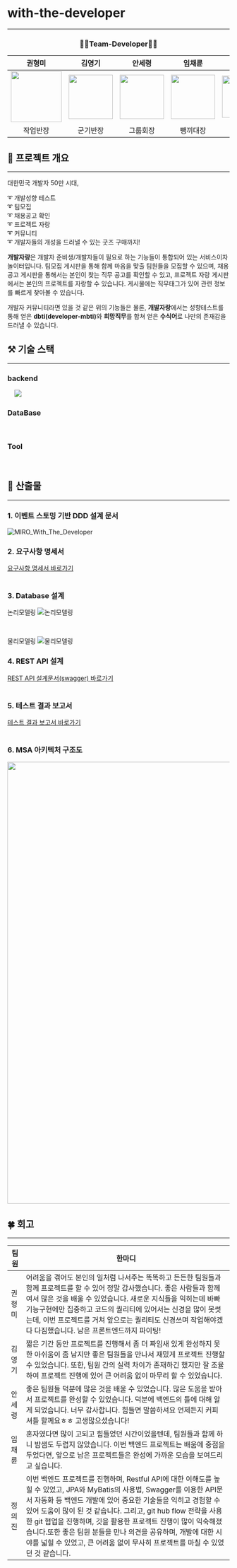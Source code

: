 # with-the-developer

------------

<div style="text-align: center;"> 
    <h3>🧑‍💻Team-Developer🧑‍💻</h3>
</div>

| 권형미                                                                                                     | 김영기                                                                                                     | 안세령                                                                                                   | 임채륜                                                                                                     | 정의진                                                                                                    |
|---------------------------------------------------------------------------------------------------------|---------------------------------------------------------------------------------------------------------|-------------------------------------------------------------------------------------------------------|---------------------------------------------------------------------------------------------------------|--------------------------------------------------------------------------------------------------------|
| <img src="https://github.com/user-attachments/assets/390ce98c-645e-44d5-a037-e7af3f724e2c" width="115"> | <img src="https://github.com/user-attachments/assets/d8439fa3-f9bf-4ca5-959d-69e6e0fbfe5b" width="100"> | <img src="https://github.com/user-attachments/assets/e84c3c0f-8856-45e3-a7b4-085c9cffb3c7" width=100> | <img src="https://github.com/user-attachments/assets/12d1b108-8ff5-4972-afc5-60bf58b3b91b" width="100"> | <img src="https://github.com/user-attachments/assets/4a41fc93-6b2c-49b3-9187-00b0818d2742" width="95"> |
| <center>작업반장</center>                                                                                   | <center>군기반장</center>                                                                                   | <center>그룹회장</center>                                                                                 | <center>뺑끼대장</center>                                                                                   | <center>으라차차</center>                                                                                  |


## 🔆 프로젝트 개요

---
대한민국 개발자 50만 시대,

➰ 개발성향 테스트<br>
➰ 팀모집<br>
➰ 채용공고 확인<br>
➰ 프로젝트 자랑<br>
➰ 커뮤니티<br>
➰ 개발자들의 개성을 드러낼 수 있는 굿즈 구매까지!

<b>개발자랑</b>은 개발자 준비생/개발자들이 필요로 하는 기능들이 통합되어 있는 서비스이자 놀이터입니다.
팀모집 게시판을 통해 함께 마음을 맞출 팀원들을 모집할 수 있으며, 
채용공고 게시판을 통해서는 본인이 찾는 직무 공고를 확인할 수 있고, 
프로젝트 자랑 게시판에서는 본인의 프로젝트를 자랑할 수 있습니다.
게시물에는 직무태그가 있어 관련 정보를 빠르게 찾아볼 수 있습니다.

개발자 커뮤니티라면 있을 것 같은 위의 기능들은 물론,
<b>개발자랑</b>에서는 성향테스트를 통해 얻은 <b>dbti(developer-mbti)</b>와 <b>희망직무</b>를 합쳐 얻은 <b>수식어</b>로 나만의 존재감을 드러낼 수 있습니다. 

##  ⚒️ 기술 스택

---

### backend

<div>
<img src="https://img.shields.io/badge/Java-007396?style=flat&logo=Java&logoColor=white" alt="">
<img src="https://img.shields.io/badge/gradle-02303A?style=flat&logo=gradle&logoColor=white" alt="">
<img src="https://img.shields.io/badge/SpringBoot-6DB33F?style=flat&logo=SpringBoot&logoColor=white" alt="">
<img src="https://img.shields.io/badge/Spring_Data_JPA-6DB33F?style=flat&logo=Spring&logoColor=white" alt="">
<img src="https://img.shields.io/badge/Spring Security-6DB33F?style=flat&logo=springsecurity&logoColor=white">
<img src="https://img.shields.io/badge/swagger-85EA2D?style=flat&logo=swagger&logoColor=white&color" alt="">
</div>

### DataBase
<div>
<img src="https://img.shields.io/badge/MariaDB-181717?style=flat&logo=MariaDB&logoColor=white&color=003545" alt="">
<img src="https://img.shields.io/badge/Amazon S3-569A31?style=flat&logo=AmazonS3&logoColor=white" alt="">
</div>


### Tool
<div>
<img src="https://img.shields.io/badge/Git-000?style=style=flat&logo=Git&logoColor=white&color=F05032" alt=""> 
<img src="https://img.shields.io/badge/GitHub-181717?style=flat&logo=GitHub&logoColor=white&color=181717" alt="">
<img src="https://img.shields.io/badge/postman-orange?style=flat&logo=postman&logoColor=white" alt="">
<img src="https://img.shields.io/badge/notion-black?style=flat&logo=notion&logoColor=white" alt="">
<img src="https://img.shields.io/badge/Discord-5865F2?style=flat&logo=Discord&logoColor=white" alt="">
</div>

## 📄 산출물

---

### 1. 이벤트 스토밍 기반 DDD 설계 문서
![MIRO_With_The_Developer](https://github.com/user-attachments/assets/7f2bdbef-4951-46b9-b483-a98a11f89fef)
<br>

### 2. 요구사항 명세서
<div>
    <a href = "https://docs.google.com/spreadsheets/d/1r9SMJyk8U9XHin9P2dinvrHmcQPhsisRECo6rCOO0T8/edit?gid=0#gid=0">
         요구사항 명세서 바로가기
    </a>
</div>
<br>

### 3. Database 설계

논리모델링
![논리모델링](https://github.com/user-attachments/assets/646f53b0-cac3-4e10-8d24-5822e86ac611)

<br>

물리모델링
![물리모델링](https://github.com/user-attachments/assets/97c1f4f7-0c8d-4f74-b7f3-6ff9714519ed)

### 4. REST API 설계
<div>
    <a href = "https://docs.google.com/spreadsheets/d/1r9SMJyk8U9XHin9P2dinvrHmcQPhsisRECo6rCOO0T8/edit?gid=931289145#gid=931289145">
         REST API 설계문서(swagger) 바로가기
    </a>
</div>
<br>

### 5. 테스트 결과 보고서
<div>
    <a href = "https://docs.google.com/spreadsheets/d/1r9SMJyk8U9XHin9P2dinvrHmcQPhsisRECo6rCOO0T8/edit?gid=374931865#gid=374931865">
          테스트 결과 보고서 바로가기
    </a>
</div>
<br>


### 6. MSA 아키텍처 구조도

<img src="https://github.com/user-attachments/assets/9cf5099e-3a47-4578-8de3-646a181eb859" width="1000">



## 🍀 회고

---

| 팀원| 한마디                                                           |
| --- |---------------------------------------------------------------|
| 권형미 | 어려움을 겪어도 본인의 일처럼 나서주는 똑똑하고 든든한 팀원들과 함께 프로젝트를 할 수 있어 정말 감사했습니다. 좋은 사람들과 함께여서 많은 것을 배울 수 있었습니다. 새로운 지식들을 익히는데 바빠 기능구현에만 집중하고 코드의 퀄리티에 있어서는 신경을 많이 못썻는데, 이번 프로젝트를 거쳐 앞으로는 퀄리티도 신경쓰며 작업해야겠다 다짐했습니다. 남은 프론트엔드까지 파이팅!                                                              |
| 김영기 | 짧은 기간 동안 프로젝트를 진행해서 좀 더 짜임새 있게 완성하지 못한 아쉬움이 좀 남지만 좋은 팀원들을 만나서 재밌게 프로젝트 진행할 수 있었습니다. 또한, 팀원 간의 실력 차이가 존재하긴 했지만 잘 조율하여 프로젝트 진행에 있어 큰 어려움 없이 마무리 할 수 있었습니다.                                                              |
| 안세령 | 좋은 팀원들 덕분에 많은 것을 배울 수 있었습니다. 많은 도움을 받아서 프로젝트를 완성할 수 있었습니다. 덕분에 백엔드의 틀에 대해 알게 되었습니다. 너무 감사합니다. 힘들면 말씀하셔요 언제든지 커피 셔틀 할께요ㅎㅎ 고생많으셨습니다! |
| 임채륜 | 혼자였다면 많이 고되고 힘들었던 시간이었을텐데, 팀원들과 함께 하니 밤샘도 두렵지 않았습니다. 이번 백엔드 프로젝트는 배움에 중점을 두었다면, 앞으로 남은 프로젝트들은 완성에 가까운 모습을 보여드리고 싶습니다.                                                              |
| 정의진 | 이번 백엔드 프로젝트를 진행하며, Restful API에 대한 이해도를 높힐 수 있었고, JPA와 MyBatis의 사용법, Swagger를 이용한 API문서 자동화 등 백엔드 개발에 있어 중요한 기술들을 익히고 경험할 수 있어 도움이 많이 된 것 같습니다. 그리고, git hub flow 전략을 사용한 git 협업을 진행하며, 깃을 활용한 프로젝트 진행이 많이 익숙해졌습니다.또한 좋은 팀원 분들을 만나 의견을 공유하며, 개발에 대한 시야를 넓힐 수 있었고, 큰 어려움 없이 무사히 프로젝트를 마칠 수 있었던 것 같습니다. |



